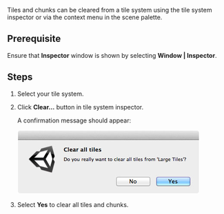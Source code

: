 Tiles and chunks can be cleared from a tile system using the tile system inspector or via
the context menu in the scene palette.


## Prerequisite

Ensure that **Inspector** window is shown by selecting **Window | Inspector**.



## Steps

1. Select your tile system.


2. Click **Clear...** button in tile system inspector.

   A confirmation message should appear:

   ![](../img/tile-system/clear-confirm-dialog.jpg)


3. Select **Yes** to clear all tiles and chunks.
